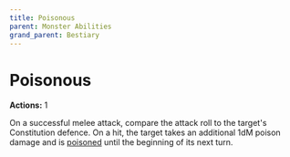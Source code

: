 ```yaml
---
title: Poisonous
parent: Monster Abilities
grand_parent: Bestiary
---
```


# Poisonous
**Actions:** 1<br>

On a successful melee attack, compare the attack roll to the target's Constitution defence. On a hit, the target takes an additional 1dM poison damage and is [poisoned](https://stormchaserroleplaying.com/stormchaserRPG/Conditions/Poisoned/) until the beginning of its next turn.
